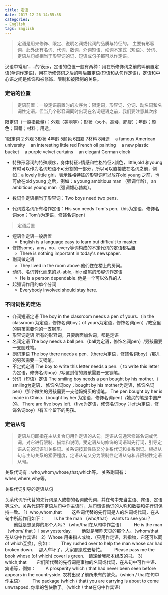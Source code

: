 ```yaml
---
title: 定语
date: 2017-12-26 14:55:58
categories:
- English
tags: English
---
```


> 定语是用来修饰、限定、说明名词或代词的品质与特征的。 主要有形容词，此外还有名词、代词、数词、介词短语、动词不定式（短语）、分词、定语从句或相当于形容词的词、短语或句子都可以作定语。

<!-- more -->

 汉语中常用‘……的’表示，定语的位置一般有两种：用在所修饰词之前的叫前置定语(单词作定语)，用在所修饰词之后的叫后置定语(短语和从句作定语)，定语和中心语之间是修饰和被修饰、限制和被限制的关系。

### 定语的位置

 > 定语前置：一般定语前置时的次序为：限定词，形容词、分词、动名词和名词性定语。但当几个形容词同时出现在名词短语之前，我们要注意其次序

 限定词（一般指数量）；外观（美丽等）；形状（大小，高矮，肥瘦）；年龄；颜色；国籍；材料；用途。

 1限定词 2 外观 3形状 4年龄 5颜色 6国籍 7材料 8用途
　a famous American university
　an interesting little red French oil painting
　a new plastic bucket
　a purple velvet curtains
　an elegant German clock

* 特殊形容词的特殊顺序，身体特征>情感和性格特征>颜色，little,old 和young 有时可以作为名词短语不可分割的一部分，所以可以直接放在名词之前，例如：a lovely little girl，表示性格特征的形容词可以放在old young 之前，也可放在old young 之后，例如：a young ambitious man （强调年龄），an ambitious young man（强调雄心勃勃）。

* 数词作定语相当于形容词：Two boys need two pens.

* 代词或名词所有格作定语：His son needs Tom's pen.（his为定语，修饰名词son；Tom’s为定语，修饰名词pen）

> 定语后置

* 短语作定语一般后置
    * English is a language easy to learn but difficult to master. 
* 修饰some，any，no，every等词构成的不定代词的定语都后置
    * There is nothing important in today's newspaper.
* 副词做定语
    * They lived in the room above.他们住在楼上的房间。
* 动词、名词转化而来的以-able,-ible 结尾的形容词作定语
    * He is a person dependable. 他是一个可以依靠的人
* 起强调作用的单个分词
    * Everybody involved should stay here.

### 不同词性的定语

* 介词短语定语
    The boy in the classroom needs a pen of yours.（in the classroom 为定语，修饰名词boy；of yours为定语，修饰名词pen）/教室里的男孩需要你的一支钢笔。
* 形容词定语
    所有的形容词，只要后面加名词，都是定语
* 名词定语 
    The boy needs a ball pen.（ball为定语，修饰名词pen）/男孩需要一支圆珠笔。
* 副词定语
    The boy there needs a pen.（there为定语，修饰名词boy）/那儿的男孩需要一支钢笔。
* 不定式定语
    The boy to write this letter needs a pen.（ to write this letter 为定语，修饰名词boy）/写这封信的男孩需要一支钢笔。
* 分词（短语）定语
    The smiling boy needs a pen bought by his mother.（ smiling为定语， 修饰名词boy；bought by his mother为定语，修饰名词pen）/那个微笑的男孩需要一支他妈妈买的钢笔。
    The pen bought by her is made in China.（bought by her 为定语，修饰名词pen）/她买的笔是中国产的。
    There are five boys left.（five为定语，修饰名词boy；left为定语，修饰名词boy）/有五个留下的男孩。

### 定语从句

> 定语从句即指在主从复合句用作定语的从句。定语从句通常修饰名词或代词，对它进行限制、描绘和说明。受定语从句修饰的词语叫先行词，引导定语从句的词语叫关系词。关系词按其性质又分关系代词和关系副词。根据从句与主句关系的紧密程度，定语从句又分为限制性定语从句和非限制性定语从句。

关系代词有：who,whom,whose,that,which等。
关系副词有：when,where,why等。

关系代词引导的定语从句

关系代词所代替的先行词是人或物的名词或代词，并在句中充当主语、宾语、定语等成分。关系代词在定语从句中作主语时，从句谓语动词的人称和数要和先行词保持一致。
1）who,whom,that
　　这些词代替的先行词是人的名词或代词，在从句中所起作用如下：
　　Is he the man （who/that） wants to see you？
　　他就是想见你的那个人吗？（who/that在从句中作主语）
　　He is the man （whom/ that ）I saw yesterday.
　　他就是我昨天见的那个人。（whom/that在从句中作宾语）
2）Whose 用来指人或物，（只用作定语，若指物，它还可以同of which互换），例如：
　　They rushed over to help the man whose car had broken down.　 那人车坏了，大家都跑过去帮忙。
　　Please pass me the book whose (of which) cover is green.　请递给我那本绿皮的书。
3）which,that
　　它们所代替的先行词是事物的名词或代词，在从句中可作主语、宾语等，例如：
　　A prosperity which / that had never been seen before appears in the countryside. 农村出现了前所未有的繁荣。（which / that在句中作主语）
　　The package (which / that) you are carrying is about to come unwrapped. 你拿的包快散了。（which / that在句中作宾语）